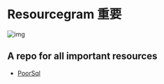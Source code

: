 # Resourcegram 重要

![img](https://github.com/Contributors-Hacktoberfest/Resourcegram/blob/master/src/3856e48b-ff26-4578-b593-9059cfd4da0d_200x200.png)

## A repo for all important resources

* [PoorSql](https://github.com/Contributors-Hacktoberfest/Important-Links/blob/master/Indentation-Resources-Online.md)
